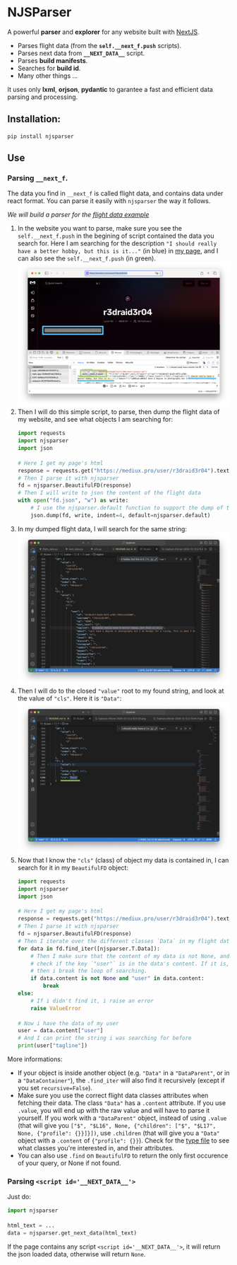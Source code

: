 # NJSParser
A powerful **parser** and **explorer** for any website built with [NextJS](https://nextjs.org).
- Parses flight data (from the **`self.__next_f.push`** scripts).
- Parses next data from **`__NEXT_DATA__`** script.
- Parses **build manifests**.
- Searches for **build id**.
- Many other things ...

It uses only **lxml**, **orjson**, **pydantic** to garantee a fast and efficient data parsing and processing.
## Installation:
```
pip install njsparser
```
## Use
### Parsing `__next_f`.
The data you find in `__next_f` is called flight data, and contains data under react format. You can parse it easily with `njsparser` the way it follows.

*We will build a parser for the [flight data example](examples/flight_data.py)*

1. In the website you want to parse, make sure you see the `self.__next_f.push` in the begining of script contained the data you search for. Here I am searching for the description `"I should really have a better hobby, but this is it..."` (in blue) in [my page](https://mediux.pro/user/r3draid3r04), and I can also see the `self.__next_f.push` (in green). ![](./src/Capture%20d’écran%202024-12-12%20à%2015.44.11.png)
2. Then I will do this simple script, to parse, then dump the flight data of my website, and see what objects I am searching for:
   ```py
   import requests
   import njsparser
   import json

   # Here I get my page's html
   response = requests.get("https://mediux.pro/user/r3draid3r04").text
   # Then I parse it with njsparser
   fd = njsparser.BeautifulFD(response)
   # Then I will write to json the content of the flight data
   with open("fd.json", "w") as write:
       # I use the njsparser.default function to support the dump of the flight data objects.
       json.dump(fd, write, indent=4, default=njsparser.default)
   ```
3. In my dumped flight data, I will search for the same string: ![](./src/Capture%20d’écran%202024-12-12%20à%2015.51.01.png)
4. Then I will do to the closed `"value"` root to my found string, and look at the value of `"cls"`. Here it is `"Data"`: ![](./src/Capture%20d’écran%202024-12-12%20à%2015.51.17.png)
5. Now that I know the `"cls"` (class) of object my data is contained in, I can search for it in my `BeautifulFD` object:
   ```py
   import requests
   import njsparser
   import json

   # Here I get my page's html
   response = requests.get("https://mediux.pro/user/r3draid3r04").text
   # Then I parse it with njsparser
   fd = njsparser.BeautifulFD(response)
   # Then I iterate over the different classes `Data` in my flight data.
   for data in fd.find_iter([njsparser.T.Data]):
       # Then I make sure that the content of my data is not None, and
       # check if the key `"user"` is in the data's content. If it is,
       # then i break the loop of searching.
       if data.content is not None and "user" in data.content:
           break
   else:
       # If i didn't find it, i raise an error
       raise ValueError

   # Now i have the data of my user
   user = data.content["user"]
   # And I can print the string i was searching for before
   print(user["tagline"])
   ```

More informations:
- If your object is inside another object (e.g. `"Data"` in a `"DataParent"`, or in a `"DataContainer"`), the `.find_iter` will also find it recursively (except if you set `recursive=False`).
- Make sure you use the correct flight data classes attributes when fetching their data. The class `"Data"` has a `.content` attribute. If you use `.value`, you will end up with the raw value and will have to parse it yourself. If you work with a `"DataParent"` object, instead of using `.value` (that will give you `["$", "$L16", None, {"children": ["$", "$L17", None, {"profile": {}}]}])`, use `.children` (that will give you a `"Data"` object with a `.content` of `{"profile": {}}`). Check for the [type file](njsparser/parser/types.py) to see what classes you're interested in, and their attributes.
- You can also use `.find` on `BeautifulFD` to return the only first occurence of your query, or None if not found.

### Parsing `<script id='__NEXT_DATA__'>`
Just do:
```py
import njsparser

html_text = ...
data = njsparser.get_next_data(html_text)
```
If the page contains any script `<script id='__NEXT_DATA__'>`, it will return the json loaded data, otherwise will return `None`.